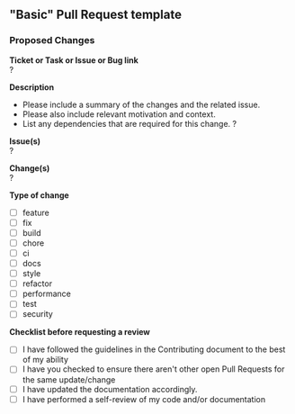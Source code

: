 ## "Basic" Pull Request template

### Proposed Changes

**Ticket or Task or Issue or Bug link**<br>
?

**Description**<br>
- Please include a summary of the changes and the related issue.
- Please also include relevant motivation and context.
- List any dependencies that are required for this change.
?

**Issue(s)**<br>
?

**Change(s)**<br>
?

**Type of change**
- [ ] feature
- [ ] fix
- [ ] build
- [ ] chore
- [ ] ci
- [ ] docs
- [ ] style
- [ ] refactor
- [ ] performance
- [ ] test
- [ ] security

**Checklist before requesting a review**
- [ ] I have followed the guidelines in the Contributing document to the best of my ability
- [ ] I have you checked to ensure there aren't other open Pull Requests for the same update/change
- [ ] I have updated the documentation accordingly.
- [ ] I have performed a self-review of my code and/or documentation
